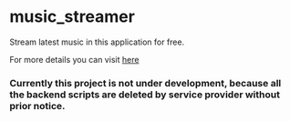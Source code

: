 # music_streamer
Stream latest music in this application for free.

For more details you can visit [here](https://musicstreamingfora.wixsite.com/musicstreaming)


### Currently this project is not under development, because all the backend scripts are deleted by service provider without prior notice.
